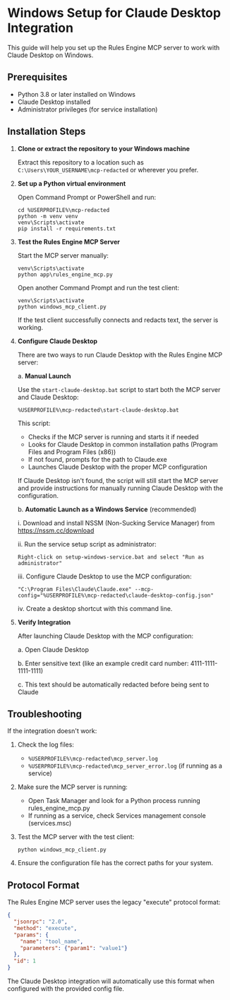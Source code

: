 # Windows Setup for Claude Desktop Integration

This guide will help you set up the Rules Engine MCP server to work with Claude Desktop on Windows.

## Prerequisites

- Python 3.8 or later installed on Windows
- Claude Desktop installed
- Administrator privileges (for service installation)

## Installation Steps

1. **Clone or extract the repository to your Windows machine**
   
   Extract this repository to a location such as `C:\Users\YOUR_USERNAME\mcp-redacted` or wherever you prefer.

2. **Set up a Python virtual environment**
   
   Open Command Prompt or PowerShell and run:
   ```
   cd %USERPROFILE%\mcp-redacted
   python -m venv venv
   venv\Scripts\activate
   pip install -r requirements.txt
   ```

3. **Test the Rules Engine MCP Server**
   
   Start the MCP server manually:
   ```
   venv\Scripts\activate
   python app\rules_engine_mcp.py
   ```
   
   Open another Command Prompt and run the test client:
   ```
   venv\Scripts\activate
   python windows_mcp_client.py
   ```
   
   If the test client successfully connects and redacts text, the server is working.

4. **Configure Claude Desktop**

   There are two ways to run Claude Desktop with the Rules Engine MCP server:

   a. **Manual Launch**

      Use the `start-claude-desktop.bat` script to start both the MCP server and Claude Desktop:
      ```
      %USERPROFILE%\mcp-redacted\start-claude-desktop.bat
      ```

      This script:
      - Checks if the MCP server is running and starts it if needed
      - Looks for Claude Desktop in common installation paths (Program Files and Program Files (x86))
      - If not found, prompts for the path to Claude.exe
      - Launches Claude Desktop with the proper MCP configuration

      If Claude Desktop isn't found, the script will still start the MCP server and provide instructions for manually running Claude Desktop with the configuration.
   
   b. **Automatic Launch as a Windows Service** (recommended)
      
      i. Download and install NSSM (Non-Sucking Service Manager) from https://nssm.cc/download
      
      ii. Run the service setup script as administrator:
      ```
      Right-click on setup-windows-service.bat and select "Run as administrator"
      ```
      
      iii. Configure Claude Desktop to use the MCP configuration:
      ```
      "C:\Program Files\Claude\Claude.exe" --mcp-config="%USERPROFILE%\mcp-redacted\claude-desktop-config.json"
      ```
      
      iv. Create a desktop shortcut with this command line.

5. **Verify Integration**

   After launching Claude Desktop with the MCP configuration:
   
   a. Open Claude Desktop
   
   b. Enter sensitive text (like an example credit card number: 4111-1111-1111-1111)
   
   c. This text should be automatically redacted before being sent to Claude

## Troubleshooting

If the integration doesn't work:

1. Check the log files:
   - `%USERPROFILE%\mcp-redacted\mcp_server.log`
   - `%USERPROFILE%\mcp-redacted\mcp_server_error.log` (if running as a service)

2. Make sure the MCP server is running:
   - Open Task Manager and look for a Python process running rules_engine_mcp.py
   - If running as a service, check Services management console (services.msc)

3. Test the MCP server with the test client:
   ```
   python windows_mcp_client.py
   ```

4. Ensure the configuration file has the correct paths for your system.

## Protocol Format

The Rules Engine MCP server uses the legacy "execute" protocol format:

```json
{
  "jsonrpc": "2.0",
  "method": "execute",
  "params": {
    "name": "tool_name",
    "parameters": {"param1": "value1"}
  },
  "id": 1
}
```

The Claude Desktop integration will automatically use this format when configured with the provided config file.